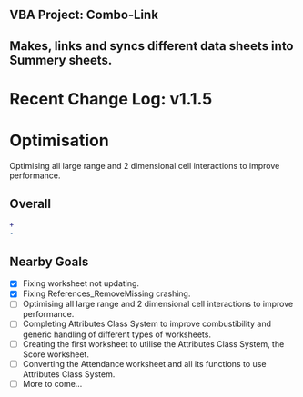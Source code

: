 ## VBA Project: Combo-Link ##
## Makes, links and syncs different data sheets into Summery sheets. ##
# Recent Change Log: v1.1.5 #

# Optimisation #
Optimising all large range and 2 dimensional cell interactions to improve performance.

## Overall ##
```diff
+
-
```

## Nearby Goals ##
- [x] Fixing worksheet not updating.
- [x] Fixing References_RemoveMissing crashing.
- [ ] Optimising all large range and 2 dimensional cell interactions to improve performance.
- [ ] Completing Attributes Class System to improve combustibility and generic handling of different types of worksheets.
- [ ] Creating the first worksheet to utilise the Attributes Class System, the Score worksheet.
- [ ] Converting the Attendance worksheet and all its functions to use Attributes Class System.
- [ ] More to come...